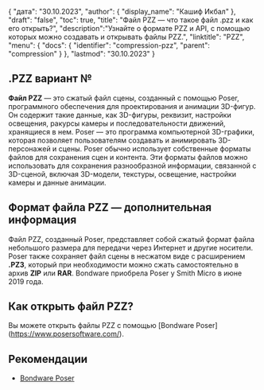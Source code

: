 {
"дата": "30.10.2023",
  "author": {
"display_name": "Кашиф Икбал"
},
"draft": "false",
"toc": true,
"title": "Файл PZZ — что такое файл .pzz и как его открыть?",
  "description":"Узнайте о формате PZZ и API, с помощью которых можно создавать и открывать файлы PZZ.",
"linktitle": "PZZ",
  "menu": {
    "docs": {
      "identifier": "compression-pzz",
"parent": "compression"
}
},
"lastmod": "30.10.2023"
}

## .PZZ вариант №

**Файл PZZ** — это сжатый файл сцены, созданный с помощью Poser, программного обеспечения для проектирования и анимации 3D-фигур. Он содержит такие данные, как 3D-фигуры, реквизит, настройки освещения, ракурсы камеры и последовательности движений, хранящиеся в нем. Poser — это программа компьютерной 3D-графики, которая позволяет пользователям создавать и анимировать 3D-персонажей и сцены. Poser обычно использует собственные форматы файлов для сохранения сцен и контента. Эти форматы файлов можно использовать для сохранения разнообразной информации, связанной с 3D-сценой, включая 3D-модели, текстуры, освещение, настройки камеры и данные анимации.

## Формат файла PZZ — дополнительная информация

Файл PZZ, созданный Poser, представляет собой сжатый формат файла небольшого размера для передачи через Интернет и другие носители. Poser также сохраняет файл сцены в несжатом виде с расширением **.PZ3**, который при необходимости можно сжать самостоятельно в архив **ZIP** или **RAR**. Bondware приобрела Poser у Smith Micro в июне 2019 года.

## Как открыть файл PZZ?

Вы можете открыть файлы PZZ с помощью [Bondware Poser] (https://www.posersoftware.com/).

## Рекомендации

 * [Bondware Poser](https://www.posersoftware.com/)
